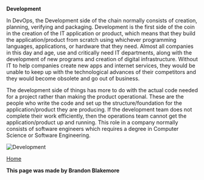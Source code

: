 **Development**

In DevOps, the Development side of the chain normally consists of creation, planning, verifying and packaging. Development is the first side of the coin in the creation of the IT application or product, which means that they build the application/product from scratch using whichever programming languages, applications, or hardware that they need. Almost all companies in this day and age, use and critically need IT departments, along with the development of new programs and creation of digital infrastructure. Without IT to help companies create new apps and internet services, they would be unable to keep up with the technological advances of their competitors and they would become obsolete and go out of business. 
  
The development side of things has more to do with the actual code needed for a project rather than making the product operational. These are the people who write the code and set up the structure/foundation for the application/product they are producing. If the development team does not complete their work efficiently, then the operations team cannot get the application/product up and running. This role in a company normally consists of software engineers which requires a degree in Computer Science or Software Engineering. 

![Development](https://www.newtechsociety.org/wp-content/uploads/2018/10/IT-Development.jpeg)


[Home](index.md)

**This page was made by Brandon Blakemore**
